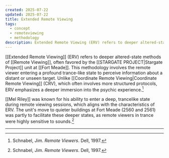 ```yaml
---
created: 2025-07-22
updated: 2025-07-22
title: Extended Remote Viewing
tags:
  - concept
  - remoteviewing
  - methodology
description: Extended Remote Viewing (ERV) refers to deeper altered-state methods of psychic spying, often favored by the Stargate Project unit at Fort Meade.
---
```


[[Extended Remote Viewing]] (ERV) refers to deeper altered-state methods of [[Remote Viewing]], often favored by the [[STARGATE PROJECT|Stargate Project]] unit at [[Fort Meade]]. This methodology involves the remote viewer entering a profound trance-like state to perceive information about a distant or unseen target. Unlike [[Coordinate Remote Viewing|Coordinate Remote Viewing]] (CRV), which often involves more structured protocols, ERV emphasizes a deeper immersion into the psychic experience.[^1]

[[Mel Riley]] was known for his ability to enter a deep, trancelike state during remote viewing sessions, which aligns with the characteristics of ERV. The unit's move to quieter buildings at Fort Meade (2560 and 2561) was partly to facilitate these deeper states, as remote viewers in trance were highly sensitive to sounds.[^1]

---

[^1]: Schnabel, Jim. *Remote Viewers*. Dell, 1997.